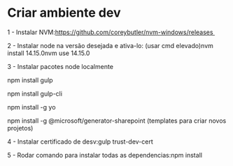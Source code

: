 # Criar ambiente dev

1 - Instalar NVM:https://github.com/coreybutler/nvm-windows/releases 

2 - Instalar node na versão desejada e ativa-lo: (usar cmd elevado)nvm install 14.15.0nvm use 14.15.0 

3 - Instalar pacotes node localmente

npm install gulp

npm install gulp-cli

npm install -g yo

npm install -g @microsoft/generator-sharepoint (templates para criar novos projetos)

4 - Instalar certificado de desv:gulp trust-dev-cert

5 - Rodar comando para instalar todas as dependencias:npm install
